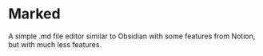 # Marked
A simple .md file editor similar to Obsidian with some features from Notion, but with much less features.